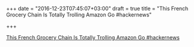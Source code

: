 +++
date = "2016-12-23T07:45:07+03:00"
draft = true
title = "This French Grocery Chain Is Totally Trolling Amazon Go  #hackernews"

+++

<p><a href="https://t.co/pmvH8wnHTU">This French Grocery Chain Is Totally Trolling Amazon Go  #hackernews</a></p>
